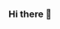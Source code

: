 ### Hi there 👋

<!--
**TamokiLoi/TamokiLoi** is a ✨ _special_ ✨ repository because its `README.md` (this file) appears on your GitHub profile.

Here are some ideas to get you started:

- 🔭 I’m currently working on StageIT Company
- 🌱 I’m currently learning to improve skill Frontend Developer: reactjs, vuejs, angular...
- 💬 Ask me about ...
- 📫 How to reach me: ...
- 😄 Pronouns: ...
- ⚡ Fun fact: I love to game, gunpla, manga, play with family...
-->
